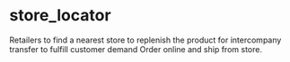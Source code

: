 # store_locator
Retailers to find a nearest store to replenish the product for intercompany transfer to fulfill customer demand
Order online and ship from store. 
